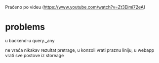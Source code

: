 
Praćeno po videu (https://www.youtube.com/watch?v=Zt3Eimi72eA)

# problems
u backend-u 
 query._any

ne vraća nikakav rezultat pretrage, u konzoli vrati praznu liniju,
u webapp vrati sve postove iz storeage
